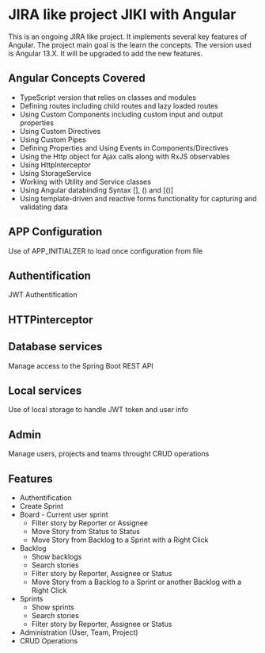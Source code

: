 
# JIRA like project JIKI with Angular
This is an ongoing JIRA like project. It implements several key features of Angular.
The project main goal is the learn the concepts. 
The version used is Angular 13.X. It will be upgraded to add the new features.     
 

## Angular Concepts Covered
* TypeScript version that relies on classes and modules
* Defining routes including child routes and lazy loaded routes
* Using Custom Components including custom input and output properties
* Using Custom Directives
* Using Custom Pipes
* Defining Properties and Using Events in Components/Directives
* Using the Http object for Ajax calls along with RxJS observables
* Using HttpInterceptor
* Using StorageService
* Working with Utility and Service classes
* Using Angular databinding Syntax [], () and [()]
* Using template-driven and reactive forms functionality for capturing and validating data

## APP Configuration
Use of APP_INITIALZER to load once configuration from file
## Authentification
JWT Authentification

## HTTPinterceptor

## Database services
Manage access to the Spring Boot REST API

## Local services
Use of local storage to handle JWT token and user info
## Admin
Manage users, projects and teams throught CRUD operations
## Features
* Authentification
* Create Sprint
* Board - Current user sprint
    * Filter story by Reporter or Assignee 
    * Move Story from Status to Status
    * Move Story from Backlog to a Sprint with a Right Click
* Backlog
    * Show backlogs
    * Search stories
    * Filter story by Reporter, Assignee or Status
    * Move Story from a Backlog to a Sprint or another Backlog with a Right Click
* Sprints
    * Show sprints
    * Search stories
    * Filter story by Reporter, Assignee or Status
* Administration (User, Team, Project)
* CRUD Operations
